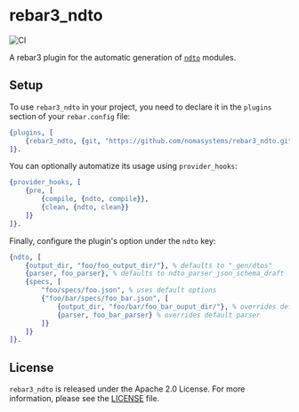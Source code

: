 # rebar3_ndto
![CI](https://github.com/nomasystems/rebar3_ndto/actions/workflows/ci.yml/badge.svg)

A rebar3 plugin for the automatic generation of [`ndto`](https://github.com/nomasystems/ndto) modules.

## Setup

To use `rebar3_ndto` in your project, you need to declare it in the `plugins` section of your `rebar.config` file:
```erl
{plugins, [
    {rebar3_ndto, {git, "https://github.com/nomasystems/rebar3_ndto.git", {tag, "0.2.0"}}}
]}.
```

You can optionally automatize its usage using `provider_hooks`:
```erl
{provider_hooks, [
    {pre, [
        {compile, {ndto, compile}},
        {clean, {ndto, clean}}
    ]}
]}.
```

Finally, configure the plugin's option under the `ndto` key:
```erl
{ndto, [
    {output_dir, "foo/foo_output_dir/"}, % defaults to "_gen/dtos"
    {parser, foo_parser}, % defaults to ndto_parser_json_schema_draft
    {specs, [
        "foo/specs/foo.json", % uses default options
        {"foo/bar/specs/foo_bar.json", [
            {output_dir, "foo/bar/foo_bar_ouput_dir/"}, % overrides default output_dir
            {parser, foo_bar_parser} % overrides default parser
        ]}
    ]}
]}.
```


## License

`rebar3_ndto` is released under the Apache 2.0 License. For more information, please see the [LICENSE](LICENSE) file.
